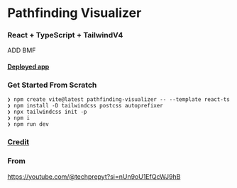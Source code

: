 # Pathfinding Visualizer

### React + TypeScript + TailwindV4

ADD BMF

#### [Deployed app](https://pathfinding-visualizer-nu.vercel.app/)

### Get Started From Scratch

```
❯ npm create vite@latest pathfinding-visualizer -- --template react-ts
❯ npm install -D tailwindcss postcss autoprefixer
❯ npx tailwindcss init -p
❯ npm i
❯ npm run dev
```

### [Credit](https://youtu.be/fLpvgCVYjTo?si=gCaJisciy9Qzcn_V)
### From 
https://youtube.com/@techprepyt?si=nUn9oU1EfQcWJ9hB
